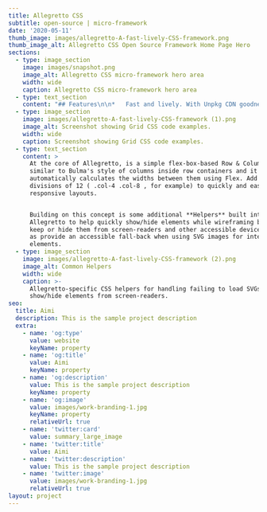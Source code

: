 ```yaml
---
title: Allegretto CSS
subtitle: open-source | micro-framework
date: '2020-05-11'
thumb_image: images/allegretto-A-fast-lively-CSS-framework.png
thumb_image_alt: Allegretto CSS Open Source Framework Home Page Hero
sections:
  - type: image_section
    image: images/snapshot.png
    image_alt: Allegretto CSS micro-framework hero area
    width: wide
    caption: Allegretto CSS micro-framework hero area
  - type: text_section
    content: "## Features\n\n*   Fast and lively. With Unpkg CDN goodness.\n\n*   [Normalize CSS](http://nicolasgallagher.com/about-normalize-css/)\_reset baked in.\n\n*   [PostCSS \"pre-processing\"](https://css-tricks.com/the-trouble-with-preprocessing-based-on-future-specs/)\_support for\_[bleeding-edge CSS](https://preset-env.cssdb.org/).\n\n*   Build with Accessibility in mind; A.O.D.A / W.C.A.G.\n\n*   Great for quick wireframing/prototyping.\n\n*   A simple 12-Col\_[grid](https://allegretto.herokuapp.com/#grid)\_using flexbox.\n\n*   Easy to\_[extend](https://allegretto.herokuapp.com/#customizing)\_with your own CSS variables.\n\n*   Comes with a handful of\_[components](https://allegretto.herokuapp.com/#components)\_&\_[utils.](https://allegretto.herokuapp.com/#utilities)\n\n*   Expects proper HTML5 semantic markup.\n\n## Getting Started\n\nAll you need is 1 CSS file,\_retto.min.css\_to be linked to your webpage. We recommend using\_[https://unpkg.com](https://unpkg.com/allegretto).\n"
  - type: image_section
    image: images/allegretto-A-fast-lively-CSS-framework (1).png
    image_alt: Screenshot showing Grid CSS code examples.
    width: wide
    caption: Screenshot showing Grid CSS code examples.
  - type: text_section
    content: >
      At the core of Allegretto, is a simple flex-box-based Row & Column system
      similar to Bulma's style of columns inside row containers and it
      automatically calculates the widths between them using Flex. Add simple
      divisions of 12 ( .col-4 .col-8 , for example) to quickly and easily build
      responsive layouts.


      Building on this concept is some additional **Helpers** built into
      Allegretto to help quickly show/hide elements while wireframing but also
      keep or hide them from screen-readers and other accessible devices as well
      as provide an accessible fall-back when using SVG images for interactive
      elements.
  - type: image_section
    image: images/allegretto-A-fast-lively-CSS-framework (2).png
    image_alt: Common Helpers
    width: wide
    caption: >-
      Allegretto-specific CSS helpers for handling failing to load SVGs and
      show/hide elements from screen-readers.
seo:
  title: Aimi
  description: This is the sample project description
  extra:
    - name: 'og:type'
      value: website
      keyName: property
    - name: 'og:title'
      value: Aimi
      keyName: property
    - name: 'og:description'
      value: This is the sample project description
      keyName: property
    - name: 'og:image'
      value: images/work-branding-1.jpg
      keyName: property
      relativeUrl: true
    - name: 'twitter:card'
      value: summary_large_image
    - name: 'twitter:title'
      value: Aimi
    - name: 'twitter:description'
      value: This is the sample project description
    - name: 'twitter:image'
      value: images/work-branding-1.jpg
      relativeUrl: true
layout: project
---
```

